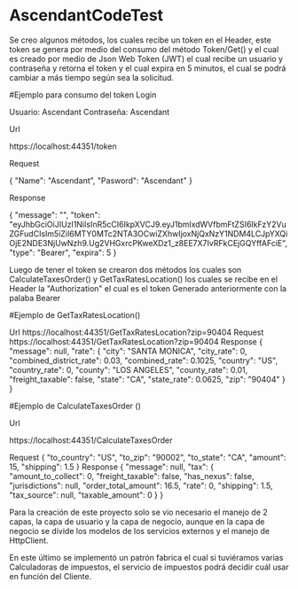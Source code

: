 # AscendantCodeTest
Se creo algunos métodos, los cuales recibe un token en el Header, este token se genera por medio del consumo del método Token/Get() y el cual es creado por medio de Json Web Token (JWT) el cual recibe un usuario y contraseña y retorna el token y el cual expira en 5 minutos, el cual se podrá cambiar a más tiempo según sea la solicitud. 

#Ejemplo para consumo del token
Login

Usuario: Ascendant
Contraseña: Ascendant

Url

https://localhost:44351/token 

Request

{ "Name": "Ascendant", "Pasword": "Ascendant" }

Response

{ "message": "", "token": "eyJhbGciOiJIUzI1NiIsInR5cCI6IkpXVCJ9.eyJ1bmlxdWVfbmFtZSI6IkFzY2VuZGFudCIsIm5iZiI6MTY0MTc2NTA3OCwiZXhwIjoxNjQxNzY1NDM4LCJpYXQiOjE2NDE3NjUwNzh9.Ug2VHGxrcPKweXDz1_z8EE7X7IvRFkCEjGQYffAFciE", "type": "Bearer", "expira": 5 }

Luego de tener el token se crearon dos métodos los cuales son CalculateTaxesOrder() y GetTaxRatesLocation() los cuales se recibe en el Header la "Authorization" el cual es el token Generado anteriormente con la palaba Bearer

#Ejemplo de GetTaxRatesLocation()

Url
https://localhost:44351/GetTaxRatesLocation?zip=90404
Request
https://localhost:44351/GetTaxRatesLocation?zip=90404
Response
{
   "message": null,
   "rate":    {
      "city": "SANTA MONICA",
      "city_rate": 0,
      "combined_district_rate": 0.03,
      "combined_rate": 0.1025,
      "country": "US",
      "country_rate": 0,
      "county": "LOS ANGELES",
      "county_rate": 0.01,
      "freight_taxable": false,
      "state": "CA",
      "state_rate": 0.0625,
      "zip": "90404"
   }
}

#Ejemplo de CalculateTaxesOrder ()

Url

https://localhost:44351/CalculateTaxesOrder 

Request
{
	"to_country": "US",
	"to_zip": "90002",
	"to_state": "CA",
	"amount": 15,
	"shipping": 1.5
}
Response
{
   "message": null,
   "tax":    {
      "amount_to_collect": 0,
      "freight_taxable": false,
      "has_nexus": false,
      "jurisdictions": null,
      "order_total_amount": 16.5,
      "rate": 0,
      "shipping": 1.5,
      "tax_source": null,
      "taxable_amount": 0
   }
}

Para la creación de este proyecto solo se vio necesario el manejo de 2 capas, la capa de usuario y la capa de negocio, aunque en la capa de negocio se divide los modelos de los servicios externos y el manejo de HttpClient.

En este último se implementó un patrón fabrica el cual si tuviéramos varias Calculadoras de impuestos, el servicio de impuestos podrá decidir cuál usar en función del Cliente.




